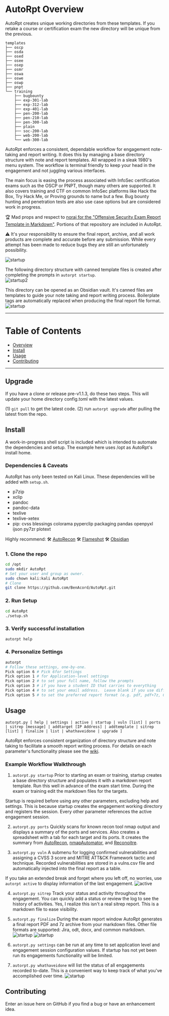 # AutoRpt Overview
AutoRpt creates unique working directories from these templates.  If you retake a course or certification exam the new directory will be unique from the previous.

```
templates
├── oscp
├── osda
├── osed
├── osee
├── osep
├── osmr
├── oswa
├── oswe
├── oswp
├── pnpt
└── training
    ├── bugbounty
    ├── exp-301-lab
    ├── exp-312-lab
    ├── exp-401-lab
    ├── pen-200-lab
    ├── pen-210-lab
    ├── pen-300-lab
    ├── plain
    ├── soc-200-lab
    ├── web-200-lab
    └── web-300-lab
```

AutoRpt enforces a consistent, dependable workflow for engagement note-taking and report writing.
It does this by managing a base directory structure with note and report templates.  All wrapped in a sleak 1980's menu system.  The workflow is terminal friendly to keep your head in the engagement and not juggling various interfaces.

The main focus is easing the process associated with InfoSec certification exams such as the OSCP or PNPT, though many others are supported.  It also covers training and CTF on common InfoSec platforms like Hack the Box, Try Hack Me, or Proving grounds to name but a few.  Bug bounty hunting and penetration tests are also use case options but are considered work in progress.

:trophy: Mad props and respect to [noraj for the "Offensive Security Exam Report Template in Markdown"](https://github.com/noraj/OSCP-Exam-Report-Template-Markdown).  Portions of that repository are included in AutoRpt.

:warning: It's your responsibility to ensure the final report, archive, and all work products are complete and accurate before any submission.  While every attempt has been made to reduce bugs they are still an unfortunately possibility.


![startup](https://github.com/BenAcord/wiki-images/raw/main/AutoRpt/2-startup-1.jpeg "AutoRpt startup screenshot for an OSCP exam attempt")

The following directory structure with canned template files is created after completing the prompts in `autorpt startup`.  
![startup2](https://github.com/BenAcord/wiki-images/raw/main/AutoRpt/2-startup-2.jpeg "Resulting directory structure created")

This directory can be opened as an Obsidian vault.  It's canned files are templates to guide your note taking and report writing process.  Boilerplate tags are automatically replaced when producing the final report file format.
![startup](https://github.com/BenAcord/wiki-images/raw/main/AutoRpt/20-obsidian-0.jpeg "Using Obsidian to write your report with canned files")


---

# Table of Contents

* [Overview](#AutoRpt)
* [Install](#Install)
* [Usage](#Usage)
* [Contributing](#Contributing)

---

## Upgrade
If you have a clone or release pre-v1.1.3, do these two steps.  This will update your home directory config.toml with the latest values.

(1) `git pull` to get the latest code.
(2) run `autorpt upgrade` after pulling the latest from the repo.


## Install
A work-in-progress shell script is included which is intended to automate the dependencies and setup.  The example here uses /opt as AutoRpt's install home.

### Dependencies & Caveats
AutoRpt has only been tested on Kali Linux.
These dependencies will be added with `setup.sh`.
- p7zip
- xclip
- pandoc
- pandoc-data
- texlive
- texlive-xetex
- pip: cvss blessings colorama pyperclip packaging pandas openpyxl ijson py7zr plotext

Highly recommend:
:hammer_and_wrench: [AutoRecon](https://github.com/Tib3rius/AutoRecon)
:hammer_and_wrench: [Flameshot](https://flameshot.org/)
:hammer_and_wrench: [Obsidian](https://obsidian.md/)

### 1. Clone the repo
```Bash
cd /opt
sudo mkdir AutoRpt
# Set your user and group as owner.
sudo chown kali:kali AutoRpt
# Clone
git clone https://github.com/BenAcord/AutoRpt.git
```

### 2. Run Setup
```Bash
cd AutoRpt
./setup.sh
```

### 3. Verify successful installation
```Bash
autorpt help
```

### 4. Personalize Settings
```Bash
autorpt
# Follow these settings, one-by-one.
Pick option 6 # Pick 6for Settings
Pick option 1 # for Application-level settings
Pick option 2 # to set your full name, follow the prompts
Pick option 3 # if you have a student ID that carries to everything
Pick option 4 # to set your email address.  Leave blank if you use different accounts for various use cases (e.g. bug bounty, training)
Pick option 5 # to set the preferred report format (e.g. pdf, pdf+7z, GitHub Markdown)
```

## Usage
`autorpt.py [ help | settings | active | startup | vuln [list] | ports | sitrep [message] | addtarget [IP Address] | addtemplate | sitrep [list] | finalize | list | whathaveidone | upgrade ]`

AutoRpt enforces consistent organization of directory structure and note taking to facilitate a smooth report writing process.  For details on each parameter's functionality please see the [wiki](https://github.com/BenAcord/AutoRpt/wiki).

### Example Workflow Walkthrough
1. `autorpt.py startup` Prior to starting an exam or training, startup creates a base directory structure and populates it with a markdown report template.  Run this well in advance of the exam start time.  During the exam or training edit the markdown files for the targets.  

Startup is required before using any other parameters, excluding help and settings.  This is because startup creates the engagement working directory and registers the session.  Every other parameter references the active engagement session.

2. `autorpt.py ports` Quickly scans for known recon tool nmap output and displays a summary of the ports and services.  Also creates a spreadsheet with a tab for each target and its ports.  It creates the summary from [AutoRecon](https://github.com/Tib3rius/AutoRecon), [nmapAutomator](https://github.com/21y4d/nmapAutomator), and [Reconoitre](https://github.com/codingo/Reconnoitre).

3. `autorpt.py vuln` A submenu for logging confirmed vulnerabilities and assigning a CVSS 3 score and MITRE ATT&CK Framework tactic and technique.  Recorded vulnerabilities are stored in a vulns.csv file and automatically injected into the final report as a table.

If you take an extended break and forget where you left off, no worries, use `autorpt active` to display information of the last engagement.
![active](https://github.com/BenAcord/wiki-images/raw/main/AutoRpt/6-active.jpeg "Active engagement")


4. `autorpt.py sitrep` Track your status and activity throughout the engagement.  You can quickly add a status or review the log to see the history of activities.  Yes, I realize this isn't a real sitrep report.  This is a markdown file to ease visibility.

5. `autorpt.py finalize` During the exam report window AutoRpt generates a final report PDF and 7z archive from your markdown files.  Other file formats are supported: Jira, odt, docx, and common markdown.
![startup](https://github.com/BenAcord/wiki-images/raw/main/AutoRpt/7-finalize-0.jpg "Finalizing a report")
![startup](https://github.com/BenAcord/wiki-images/raw/main/AutoRpt/7-finalize-1.jpg "Final report")

6. `autorpt.py settings` can be run at any time to set application level and engagement session configuration values.  If startup has not yet been run its engagements functionality will be limited.
   
7. `autorpt.py whathaveidone` will list the status of all engagements recorded to-date.  This is a convenient way to keep track of what you've accomplished over time.
![startup](https://github.com/BenAcord/wiki-images/raw/main/AutoRpt/whathaveidone-00.jpg "Audit trail summary")


## Contributing
Enter an issue here on GitHub if you find a bug or have an enhancement idea.
